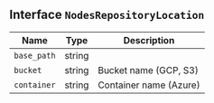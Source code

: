 ## Interface `NodesRepositoryLocation`

| Name | Type | Description |
| - | - | - |
| `base_path` | string | &nbsp; |
| `bucket` | string | Bucket name (GCP, S3) |
| `container` | string | Container name (Azure) |
